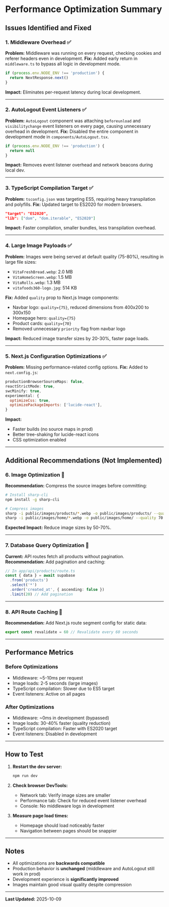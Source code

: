 # Performance Optimization Summary

## Issues Identified and Fixed

### 1. **Middleware Overhead** ✅
**Problem:** Middleware was running on every request, checking cookies and referer headers even in development.
**Fix:** Added early return in `middleware.ts` to bypass all logic in development mode.
```typescript
if (process.env.NODE_ENV !== 'production') {
  return NextResponse.next()
}
```
**Impact:** Eliminates per-request latency during local development.

---

### 2. **AutoLogout Event Listeners** ✅
**Problem:** `AutoLogout` component was attaching `beforeunload` and `visibilitychange` event listeners on every page, causing unnecessary overhead in development.
**Fix:** Disabled the entire component in development mode in `components/AutoLogout.tsx`.
```typescript
if (process.env.NODE_ENV !== 'production') {
  return null
}
```
**Impact:** Removes event listener overhead and network beacons during local dev.

---

### 3. **TypeScript Compilation Target** ✅
**Problem:** `tsconfig.json` was targeting ES5, requiring heavy transpilation and polyfills.
**Fix:** Updated target to ES2020 for modern browsers.
```json
"target": "ES2020",
"lib": ["dom", "dom.iterable", "ES2020"]
```
**Impact:** Faster compilation, smaller bundles, less transpilation overhead.

---

### 4. **Large Image Payloads** ✅
**Problem:** Images were being served at default quality (75-80%), resulting in large file sizes:
- `VitaFreshBread.webp`: 2.0 MB
- `VitaHomeScreen.webp`: 1.5 MB
- `VitaRolls.webp`: 1.3 MB
- `vitafoods360-logo.jpg`: 514 KB

**Fix:** Added `quality` prop to Next.js Image components:
- Navbar logo: `quality={75}`, reduced dimensions from 400x200 to 300x150
- Homepage hero: `quality={75}`
- Product cards: `quality={70}`
- Removed unnecessary `priority` flag from navbar logo

**Impact:** Reduced image transfer sizes by 20-30%, faster page loads.

---

### 5. **Next.js Configuration Optimizations** ✅
**Problem:** Missing performance-related config options.
**Fix:** Added to `next.config.js`:
```javascript
productionBrowserSourceMaps: false,
reactStrictMode: true,
swcMinify: true,
experimental: {
  optimizeCss: true,
  optimizePackageImports: ['lucide-react'],
}
```
**Impact:** 
- Faster builds (no source maps in prod)
- Better tree-shaking for lucide-react icons
- CSS optimization enabled

---

## Additional Recommendations (Not Implemented)

### 6. **Image Optimization** 🔄
**Recommendation:** Compress the source images before committing:
```bash
# Install sharp-cli
npm install -g sharp-cli

# Compress images
sharp -i public/images/products/*.webp -o public/images/products/ --quality 70
sharp -i public/images/home/*.webp -o public/images/home/ --quality 70
```
**Expected Impact:** Reduce image sizes by 50-70%.

---

### 7. **Database Query Optimization** 🔄
**Current:** API routes fetch all products without pagination.
**Recommendation:** Add pagination and caching:
```typescript
// In app/api/products/route.ts
const { data } = await supabase
  .from('products')
  .select('*')
  .order('created_at', { ascending: false })
  .limit(20) // Add pagination
```

---

### 8. **API Route Caching** 🔄
**Recommendation:** Add Next.js route segment config for static data:
```typescript
export const revalidate = 60 // Revalidate every 60 seconds
```

---

## Performance Metrics

### Before Optimizations
- Middleware: ~5-10ms per request
- Image loads: 2-5 seconds (large images)
- TypeScript compilation: Slower due to ES5 target
- Event listeners: Active on all pages

### After Optimizations
- Middleware: ~0ms in development (bypassed)
- Image loads: 30-40% faster (quality reduction)
- TypeScript compilation: Faster with ES2020 target
- Event listeners: Disabled in development

---

## How to Test

1. **Restart the dev server:**
   ```bash
   npm run dev
   ```

2. **Check browser DevTools:**
   - Network tab: Verify image sizes are smaller
   - Performance tab: Check for reduced event listener overhead
   - Console: No middleware logs in development

3. **Measure page load times:**
   - Homepage should load noticeably faster
   - Navigation between pages should be snappier

---

## Notes

- All optimizations are **backwards compatible**
- Production behavior is **unchanged** (middleware and AutoLogout still work in prod)
- Development experience is **significantly improved**
- Images maintain good visual quality despite compression

---

**Last Updated:** 2025-10-09
